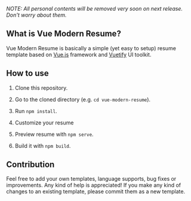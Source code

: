 <!-- 

Server Side Rendering (SSR)   伺服器宣染
Client Side Rendering (CSR) 客戶端繪製
Single Page Application (SPA) 單頁面應用程式
SEO - Search Engine Optimization 
SPA 對 SEO 不好，要用 SSR 才能解決問題
Browser =>JavaScript 去控制最常提到 BOM (Browser Object Model - 瀏覽器物件模型(網路連線, Local Storage)) 與 DOM (Document Object Model - 文件物件模型( HTML / CSS ))
AJAX (Asynchronous JavaScript and XML) 

Extra small (超小号)	xs	小型号到大型号的手机	< 600px
Small (小号)	sm	小型号到中型号的平板	600px > < 960px
Medium (中号)	md	大型号平板到手提电脑	960px > < 1264px*
Large (大号)	lg	桌面端	1264px > < 1904px*
Extra large (超大号)	xl	4K 和超宽屏幕	> 1904px*


-->
*NOTE: All personal contents will be removed very soon on next release. Don't worry about them.*
## What is Vue Modern Resume?
Vue Modern Resume is basically a simple (yet easy to setup) resume template based on <a href="https://vuejs.org/">Vue.js</a> framework and <a href="https://vuetifyjs.com/">Vuetify</a> UI toolkit.
## How to use

1. Clone this repository.

2. Go to the cloned directory (e.g. `cd vue-modern-resume`).

3. Run `npm install`.

4. Customize your resume

5. Preview resume with `npm serve`.

6. Build it with `npm build`.

## Contribution
Feel free to add your own templates, language supports, bug fixes or improvements. Any kind of help is appreciated! If you make any kind of changes to an existing template, please commit them as a new template.


